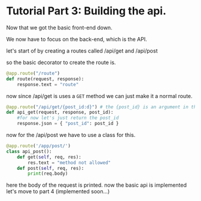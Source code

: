 # Tutorial Part 3: Building the api.

Now that we got the basic front-end down.

We now have to focus on the back-end, which is the API.

let's start of by creating a routes called /api/get and /api/post

so the basic decorator to create the route is.

```python
@app.route("/route")
def route(request, response):
    response.text = "route"
```

now since /api/get is uses a `GET` method we can just make it a normal route.

```python
@app.route("/api/get/{post_id:d}") # the {post_id} is an argument in the url. the d means digit.
def api_get(request, response, post_id):
    #for now let's just return the post_id
    response.json = { "post_id": post_id }
```

now for the /api/post we have to use a class for this.

```python
@app.route('/app/post/')
class api_post():
    def get(self, req, res):
        res.text = "method not allowed"
    def post(self, req, res):
        print(req.body)
```

here the body of the request is printed.
now the basic api is implemented let's move to part 4 (implemented soon...)